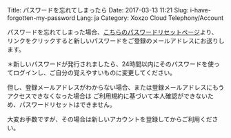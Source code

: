 Title: パスワードを忘れてしまったら
Date: 2017-03-13 11:21
Slug: i-have-forgotten-my-password
Lang: ja
Category: Xoxzo Cloud Telephony/Account

パスワードを忘れてしまった場合、[こちらのパスワードリセットページ](https://www.xoxzo.com/ja/accounts/password/reset/)より、 リンクをクリックすると新しいパスワードをご登録のメールアドレスにお送りします。

＊新しいパスワードが発行されましたら、24時間以内にそのパスワードを使ってログインし、ご自分の覚えやすいものに変更してください。

但し、登録メールアドレスがわからない場合、または登録メールアドレスにもうアクセスできなくなった場合は ご利用規約に基づいて本人確認ができないため、パスワードリセットはできません。

大変お手数ですが、その場合は新しいアカウントを登録してからご利用ください。